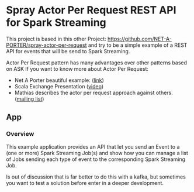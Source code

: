 # Spray Actor Per Request REST API for Spark Streaming

This project is based in this other Project: https://github.com/NET-A-PORTER/spray-actor-per-request and try to be a simple
example of a REST API for events that will be send to Spark Streaming. 

Actor Per Request pattern has many advantages over other patterns based on ASK
If you want to know more about Actor Per Request: 

 * Net A Porter beautiful example: ([link](https://github.com/NET-A-PORTER/spray-actor-per-request))  
 * Scala Exchange Presentation ([video](http://skillsmatter.com/podcast/scala/scala-does-the-catwalk))
 * Mathias describes the actor per request approach against others.
   ([mailing list](https://groups.google.com/forum/#!msg/spray-user/5x9kba7j1FI/r_aaDTPWHFkJ))

## App

### Overview

This example application provides an API that let you send an Event to a (one or more) Spark Streaming Job(s) and show how
 you can manage a list of Jobs sending each type of event to the corresponding Spark Streaming Job. 

Is out of discussion that is far better to do this with a kafka, but sometimes you want to test a solution before enter in 
a deeper development.